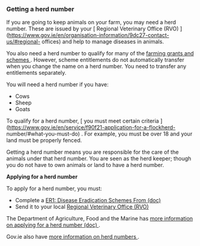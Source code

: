 ###  **Getting a herd number**

If you are going to keep animals on your farm, you may need a herd number.
These are issued by your [ Regional Veterinary Office (RVO)
](https://www.gov.ie/en/organisation-information/9dc27-contact-us/#regional-
offices) and help to manage diseases in animals.

You also need a herd number to qualify for many of the [ farming grants and
schemes ](/en/environment/land/farming-grants-and-schemes/) . However, scheme
entitlements do not automatically transfer when you change the name on a herd
number. You need to transfer any entitlements separately.

You will need a herd number if you have:

  * Cows 
  * Sheep 
  * Goats 

To qualify for a herd number, [ you must meet certain criteria
](https://www.gov.ie/en/service/f90f21-application-for-a-flockherd-
number/#what-you-must-do) . For example, you must be over 18 and your land
must be properly fenced.

Getting a herd number means you are responsible for the care of the animals
under that herd number. You are seen as the herd keeper; though you do not
have to own animals or land to have a herd number.

**Applying for a herd number**

To apply for a herd number, you must:

  * Complete a [ ER1: Disease Eradication Schemes From (doc) ](https://assets.gov.ie/72636/5c584cad1cfe4ade813cc508271a2e7a.doc)
  * Send it to your local [ Regional Veterinary Office (RVO) ](https://www.gov.ie/en/organisation-information/9dc27-contact-us/#regional-offices)

The Department of Agriculture, Food and the Marine has [ more information on
applying for a herd number (doc)
](https://assets.gov.ie/72643/9facc725e77149cc9e1c69bf045108f3.doc) .

Gov.ie also have [ more information on herd numbers
](https://www.gov.ie/en/service/f90f21-application-for-a-flockherd-number/) .
